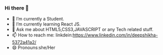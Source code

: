### Hi there 👋

- 🔭 I’m currently a Student.
- 🌱 I’m currently learning React JS.
- 💬 Ask me about HTML5,CSS3,JAVASCRIPT or any Tech related stuff.
- 📫 How to reach me: linkdein:https://www.linkedin.com/in/deepshikha-5372a41a2/
- 😄 Pronouns:she/Her



